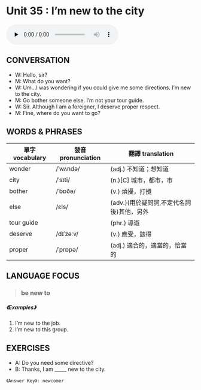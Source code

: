 # Unit 35 : I’m new to the city

<audio controls preload="none">
  <source src="https://channelplus.ner.gov.tw/api/audio/5ad2e5f8f95e3500064f42d9">
</audio>

## CONVERSATION
* W: Hello, sir? 
* M: What do you want? 
* W: Um…I was wondering if you could give me some directions. I’m new to the city. 
* M: Go bother someone else. I’m not your tour guide. 
* W: Sir. Although I am a foreigner, I deserve proper respect. 
* M: Fine, where do you want to go?

## WORDS & PHRASES
單字 vocabulary|發音 pronunciation|翻譯 translation
---|---|---
wonder|/ˈwʌndə/|(adj.) 不知道；想知道
city|/ˈsɪti/|(n.)[C] 城市，都市，市
bother|/ˈbɒðə/|(v.) 煩擾，打攪
else|/ɛls/|(adv.)(用於疑問詞,不定代名詞後)其他，另外
tour guide||(phr.) 導遊
deserve|/dɪˈzəːv/|(v.) 應受，該得
proper|/ˈprɒpə/|(adj.) 適合的，適當的，恰當的

## LANGUAGE FOCUS 
> <h3>be new to</h3>

##### 《Examples》
1. I’m new to the job.
2. I’m new to this group.

## EXERCISES 
* A: Do you need some directive?
* B: Thanks, I am _____ new to the city.

`《Answer Key》: newcomer`